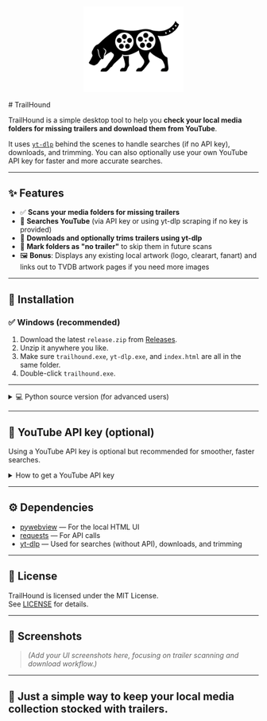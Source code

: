 <p align="center">
  <img src="th.png" alt="TrailHound Logo" width="200">
</p>
# TrailHound

TrailHound is a simple desktop tool to help you **check your local media folders for missing trailers and download them from YouTube**.

It uses [`yt-dlp`](https://github.com/yt-dlp/yt-dlp) behind the scenes to handle searches (if no API key), downloads, and trimming. You can also optionally use your own YouTube API key for faster and more accurate searches.

---

## ✨ Features

- ✅ **Scans your media folders for missing trailers**
- 🔎 **Searches YouTube** (via API key or using yt-dlp scraping if no key is provided)
- 🎥 **Downloads and optionally trims trailers using yt-dlp**
- 🚫 **Mark folders as "no trailer"** to skip them in future scans
- 🖼️ **Bonus**: Displays any existing local artwork (logo, clearart, fanart) and links out to TVDB artwork pages if you need more images

---

## 🚀 Installation

### ✅ Windows (recommended)

1. Download the latest `release.zip` from [Releases](../../releases).
2. Unzip it anywhere you like.
3. Make sure `trailhound.exe`, `yt-dlp.exe`, and `index.html` are all in the same folder.
4. Double-click `trailhound.exe`.

---

<details>
<summary>💻 Python source version (for advanced users)</summary>

### Requirements

- Python 3.9 or newer
- [`yt-dlp`](https://github.com/yt-dlp/yt-dlp) installed and on your PATH

### Install Python dependencies

```
pip install -r requirements.txt
```

### Install yt-dlp

```
pip install -U yt-dlp
```

### Run

```
python trailhound.py
```

</details>

---

## 🔑 YouTube API key (optional)

Using a YouTube API key is optional but recommended for smoother, faster searches.

<details>
<summary>How to get a YouTube API key</summary>

1. Go to [Google Cloud Console](https://console.cloud.google.com/).
2. Create or select a project.
3. Enable **YouTube Data API v3**.
4. Create credentials → API key.
5. Copy your key, paste it into TrailHound using the "Save API Key" button. It will auto-fill the next time you open the program.

</details>

---

## ⚙️ Dependencies

- [pywebview](https://pywebview.flowrl.com/) — For the local HTML UI
- [requests](https://docs.python-requests.org/en/master/) — For API calls
- [yt-dlp](https://github.com/yt-dlp/yt-dlp) — Used for searches (without API), downloads, and trimming

---

## 📝 License

TrailHound is licensed under the MIT License.  
See [LICENSE](./LICENSE) for details.

---

## 🌟 Screenshots

> _(Add your UI screenshots here, focusing on trailer scanning and download workflow.)_

---

## 🎥 Just a simple way to keep your local media collection stocked with trailers.
